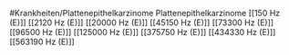 #Krankheiten/Plattenepithelkarzinome
Plattenepithelkarzinome
[[150 Hz (E)]]
[[2120 Hz (E)]]
[[20000 Hz (E)]]
[[45150 Hz (E)]]
[[73300 Hz (E)]]
[[96500 Hz (E)]]
[[125000 Hz (E)]]
[[375750 Hz (E)]]
[[434330 Hz (E)]]
[[563190 Hz (E)]]